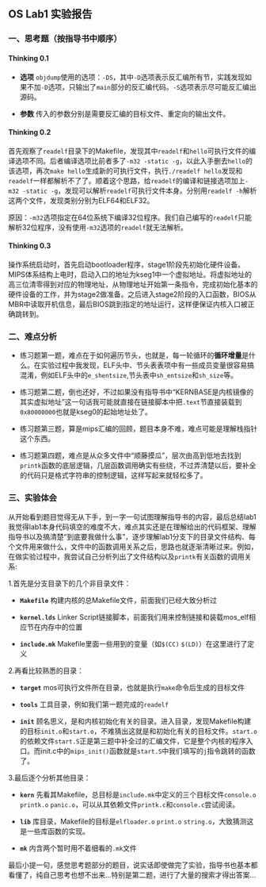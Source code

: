 ## OS Lab1 实验报告
### 一、思考题（按指导书中顺序）
#### Thinking 0.1

* **选项** `objdump`使用的选项：`-DS`，其中`-D`选项表示反汇编所有节，实践发现如果不加`-D`选项，只输出了`main`部分的反汇编代码。`-S`选项表示尽可能反汇编出源码。

* **参数** 传入的参数分别是需要反汇编的目标文件、重定向的输出文件。

#### Thinking 0.2

首先观察了`readelf`目录下的Makefile，发现其中`readelf`和`hello`可执行文件的编译选项不同。后者编译选项比前者多了`-m32 -static -g`，以此入手删去`hello`的该选项，再次`make hello`生成新的可执行文件，执行`./readelf hello`发现和`readelf`一样都解析不了了。顺着这个思路，给`readelf`的编译和链接选项加上`-m32 -static -g`，发现可以解析`readelf`可执行文件本身。分别用`readelf -h`解析这两个文件，发现类别分别为ELF64和ELF32。

原因：`-m32`选项指定在64位系统下编译32位程序。我们自己编写的`readelf`只能解析32位程序，没有使用`-m32`选项的`readelf`就无法解析。

#### Thinking 0.3

操作系统启动时，首先启动bootloader程序，stage1阶段先初始化硬件设备。MIPS体系结构上电时，启动入口的地址为kseg1中一个虚拟地址。将虚拟地址的高三位清零得到对应的物理地址，从物理地址开始第一条指令，完成初始化基本的硬件设备的工作，并为stage2做准备。之后进入stage2阶段的入口函数，BIOS从MBR中读取开机信息，最后BIOS跳到指定的地址运行，这样便保证内核入口被正确跳转到。

### 二、难点分析

* 练习题第一题，难点在于如何遍历节头，也就是，每一轮循环的**循环增量**是什么。在实验过程中我发现，ELF头中、节头表表项中有一些成员变量很容易搞混淆，例如ELF头中的`e_shentsize`,节头表中`sh_entsize`和`sh_size`等。

* 练习题第二题，倒也还好，不过如果没有指导书中“KERNBASE是内核镜像的其实虚拟地址”这一句话我可能就直接在链接脚本中把`.text`节直接装载到`0x80000000`也就是kseg0的起始地址处了。

* 练习题第三题，算是mips汇编的回顾，题目本身不难，难点可能是理解栈指针这个东西。

* 练习题第四题，难点是从众多文件中“顺藤摸瓜”，层次由高到低地去找到`printk`函数的底层逻辑，几层函数调用确实有些绕，不过弄清楚以后，要补全的代码只是格式字符串的控制逻辑，这样写起来就轻松多了。

### 三、实验体会

从开始看到题目觉得无从下手，到一字一句试图理解指导书的内容，最后总结lab1我觉得lab1本身代码填空的难度不大，难点其实还是在理解给出的代码框架、理解指导书以及搞清楚“到底要我做什么事”，逐步理解lab1分支下的目录文件结构、每个文件用来做什么，文件中的函数调用关系之后，思路也就逐渐清晰过来。例如，在做实验过程中，我尝试自己分析列出了文件结构以及`printk`有关函数的调用关系:

1.首先是分支目录下的几个非目录文件：

* **`Makefile`** 构建内核的总Makefile文件，前面我们已经大致分析过

* **`kernel.lds`** Linker Script链接脚本，前面我们用来控制链接和装载mos_elf相应节在内存中的位置

* **`include.mk`** Makefile里面一些用到的变量（如`$(CC)` `$(LD)`）在这里进行了定义

2.再看比较熟悉的目录：

* **`target`** mos可执行文件所在目录，也就是执行`make`命令后生成的目标文件

* **`tools`** 工具目录，例如我们第一题完成的`readelf`

* **`init`** 顾名思义，是和内核初始化有关的目录。进入目录，发现Makefile构建的目标`init.o`和`start.o`，不难猜出这就是和初始化有关的目标文件。`start.o`的依赖文件`start.S`正是第三题中补全过的汇编文件，它是整个内核的程序入口。而init.c中的`mips_init()`函数就是`start.S`中我们填写的`j`指令跳转的函数了。

3.最后逐个分析其他目录：

* **`kern`** 先看其Makefile，总目标是`include.mk`中定义的三个目标文件`console.o` `printk.o` `panic.o`，可以从其依赖文件`printk.c`和`console.c`尝试阅读。

* **`lib`** 库目录，Makefile的目标是`elfloader.o` `print.o` `string.o`，大致猜测这是一些库函数的实现。

* **`mk`** 内含两个暂时用不着细看的`.mk`文件


最后小提一句，感觉思考题部分的题目，说实话即使做完了实验，指导书也基本都看懂了，纯自己思考也想不出来...特别是第二题，进行了大量的搜索才得出答案...